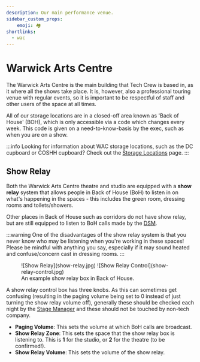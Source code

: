 ```yaml
---
description: Our main performance venue.
sidebar_custom_props:
    emoji: 🏘️
shortlinks:
  - wac
---
```

# Warwick Arts Centre
The Warwick Arts Centre is the main building that Tech Crew is based in, as it where all the shows take place. It is,
however, also a professional touring venue with regular events, so it is important to be respectful of staff and other
users of the space at all times.

All of our storage locations are in a closed-off area known as 'Back of House' (BOH), which is only accessible via a
code which changes every week. This code is given on a need-to-know-basis by the exec, such as when you are on a show.

:::info
Looking for information about WAC storage locations, such as the DC cupboard or COSHH cupboard? Check out the
[Storage Locations](/wiki/tech-crew/storage) page.
:::

## Show Relay
Both the Warwick Arts Centre theatre and studio are equipped with a **show relay** system that allows people in Back
of House (BoH) to listen in on what's happening in the spaces - this includes the green room, dressing rooms and
toilets/showers.

Other places in Back of House such as corridors do not have show relay, but are still equipped to listen to BoH calls
made by the [DSM](/wiki/disciplines/stage/dsm).

:::warning
One of the disadvantages of the show relay system is that you never know who may be listening when you're working in 
these spaces! Please be mindful with anything you say, especially if it may sound heated and confuse/concern cast in
dressing rooms.
:::

<figure>
<div class="img-gallery">
![Show Relay](show-relay.jpg)
![Show Relay Control](show-relay-control.jpg)
</div>
<figcaption>An example show relay box in Back of House.</figcaption>
</figure>

A show relay control box has three knobs. As this can sometimes get confusing (resulting in the paging volume being 
set to 0 instead of just turning the show relay volume off), generally these should be checked each night by 
the [Stage Manager](/wiki/disciplines/stage/sm) and these should not be touched by non-tech company.

* **Paging Volume**: This sets the volume at which BoH calls are broadcast.
* **Show Relay Zone**: This sets the space that the show relay box is listening to. This is **1** for the studio, or 
  **2** for the theatre (to be confirmed!).
* **Show Relay Volume**: This sets the volume of the show relay.



